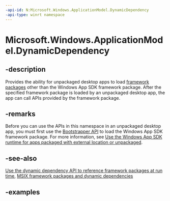 ```yaml
---
-api-id: N:Microsoft.Windows.ApplicationModel.DynamicDependency
-api-type: winrt namespace
---
```


# Microsoft.Windows.ApplicationModel.DynamicDependency

## -description

Provides the ability for unpackaged desktop apps to load [framework packages](/windows/apps/desktop/modernize/framework-packages/framework-packages-overview) other than the Windows App SDK framework package. After the specified framework package is loaded by an unpackaged desktop app, the app can call APIs provided by the framework package. 

## -remarks

Before you can use the APIs in this namespace in an unpackaged desktop app, you must first use the [Bootstrapper API](/windows/windows-app-sdk/api/win32/_bootstrap/) to load the Windows App SDK framework package. For more information, see [Use the Windows App SDK runtime for apps packaged with external location or unpackaged](/windows/apps/windows-app-sdk/use-windows-app-sdk-run-time).

## -see-also

[Use the dynamic dependency API to reference framework packages at run time](/windows/apps/desktop/modernize/framework-packages/use-the-dynamic-dependency-api), [MSIX framework packages and dynamic dependencies](/windows/apps/desktop/modernize/framework-packages/framework-packages-overview)

## -examples


